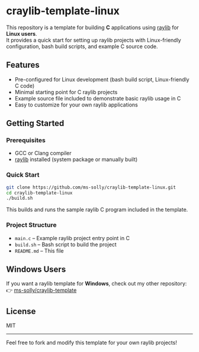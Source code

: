 # craylib-template-linux

This repository is a template for building **C** applications using [raylib](https://www.raylib.com/) for **Linux users**.  
It provides a quick start for setting up raylib projects with Linux-friendly configuration, bash build scripts, and example C source code.

## Features

- Pre-configured for Linux development (bash build script, Linux-friendly C code)
- Minimal starting point for C raylib projects
- Example source file included to demonstrate basic raylib usage in C
- Easy to customize for your own raylib applications

## Getting Started

### Prerequisites

- GCC or Clang compiler
- [raylib](https://www.raylib.com/) installed (system package or manually built)

### Quick Start

```sh
git clone https://github.com/ms-solly/craylib-template-linux.git
cd craylib-template-linux
./build.sh
```

This builds and runs the sample raylib C program included in the template.

### Project Structure

- `main.c` – Example raylib project entry point in C
- `build.sh` – Bash script to build the project
- `README.md` – This file

## Windows Users

If you want a raylib template for **Windows**, check out my other repository:  
👉 [ms-solly/craylib-template](https://github.com/ms-solly/craylib-template)

## License

MIT

---

Feel free to fork and modify this template for your own raylib projects!
